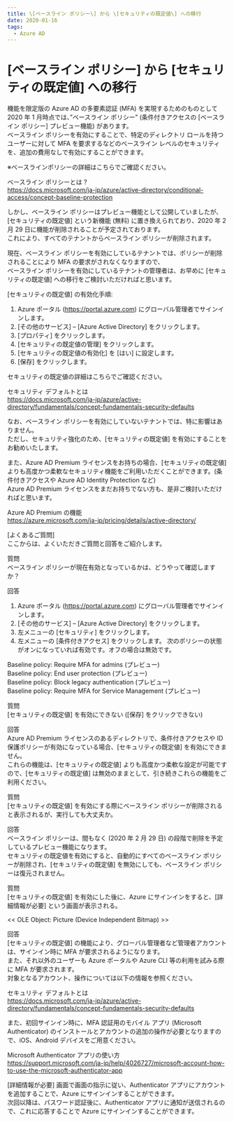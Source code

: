 ```yaml
---
title: \[ベースライン ポリシー\] から \[セキュリティの既定値\] への移行
date: 2020-01-16
tags:
  - Azure AD
---
```


# \[ベースライン ポリシー\] から \[セキュリティの既定値\] への移行

機能を限定版の Azure AD の多要素認証 (MFA) を実現するためのものとして 2020 年 1 月時点では、”ベースライン ポリシー” (条件付きアクセスの [ベースライン ポリシー] プレビュー機能) があります。  
ベースライン ポリシーを有効にすることで、特定のディレクトリ ロールを持つユーザーに対して MFA を要求するなどのベースライン レベルのセキュリティを、追加の費用なしで有効にすることができます。

※ベースラインポリシーの詳細はこちらでご確認ください。

ベースライン ポリシーとは ?  
https://docs.microsoft.com/ja-jp/azure/active-directory/conditional-access/concept-baseline-protection

しかし、ベースライン ポリシーはプレビュー機能として公開していましたが、[セキュリティの既定値] という新機能 (無料) に置き換えられており、2020 年 2 月 29 日に機能が削除されることが予定されております。  
これにより、すべてのテナントからベースライン ポリシーが削除されます。

現在、ベースライン ポリシーを有効にしているテナントでは、ポリシーが削除されることにより MFA の要求がされなくなりますので、  
ベースライン ポリシーを有効にしているテナントの管理者は、お早めに [セキュリティの既定値] への移行をご検討いただければと思います。


[セキュリティの既定値] の有効化手順:
1. Azure ポータル (https://portal.azure.com) にグローバル管理者でサインインします。
2. [その他のサービス] – [Azure Active Directory] をクリックします。
3. [プロパティ] をクリックします。
4. [セキュリティの既定値の管理] をクリックします。
5. [セキュリティの既定値の有効化] を [はい] に設定します。
6. [保存] をクリックします。

セキュリティの既定値の詳細はこちらでご確認ください。

セキュリティ デフォルトとは  
https://docs.microsoft.com/ja-jp/azure/active-directory/fundamentals/concept-fundamentals-security-defaults


なお、ベースライン ポリシーを有効にしていないテナントでは、特に影響はありません。  
ただし、セキュリティ強化のため、[セキュリティの既定値] を有効にすることをお勧めいたします。

また、Azure AD Premium ライセンスをお持ちの場合、[セキュリティの既定値] よりも高度かつ柔軟なセキュリティ機能をご利用いただくことができます。(条件付きアクセスや Azure AD Identity Protection など)  
Azure AD Premium ライセンスをまだお持ちでない方も、是非ご検討いただければと思います。

Azure AD Premium の機能  
https://azure.microsoft.com/ja-jp/pricing/details/active-directory/

[よくあるご質問]  
ここからは、よくいただきご質問と回答をご紹介します。

質問  
ベースライン ポリシーが現在有効となっているかは、どうやって確認しますか？

回答  
1. Azure ポータル (https://portal.azure.com) にグローバル管理者でサインインします。
2. [その他のサービス] – [Azure Active Directory] をクリックします。
3. 左メニューの [セキュリティ] をクリックします。
4. 左メニューの [条件付きアクセス] をクリックします。
次のポリシーの状態がオンになっていれば有効です。オフの場合は無効です。

Baseline policy: Require MFA for admins (プレビュー)  
Baseline policy: End user protection (プレビュー)  
Baseline policy: Block legacy authentication (プレビュー)  
Baseline policy: Require MFA for Service Management (プレビュー)

質問  
[セキュリティの既定値] を有効にできない ([保存] をクリックできない)

回答  
Azure AD Premium ライセンスのあるディレクトリで、条件付きアクセスや ID 保護ポリシーが有効になっている場合、[セキュリティの既定値] を有効にできません。  
これらの機能は、[セキュリティの既定値] よりも高度かつ柔軟な設定が可能ですので、[セキュリティの既定値] は無効のままとして、引き続きこれらの機能をご利用ください。


質問  
[セキュリティの既定値] を有効にする際にベースライン ポリシーが削除されると表示されるが、実行しても大丈夫か。

回答  
ベースライン ポリシーは、間もなく (2020 年 2 月 29 日) の段階で削除を予定しているプレビュー機能になります。  
セキュリティの既定値を有効にすると、自動的にすべてのベースライン ポリシーが削除され、[セキュリティの既定値] を無効にしても、ベースライン ポリシーは復元されません。


質問  
[セキュリティの既定値] を有効にした後に、Azure にサインインをすると、[詳細情報が必要] という画面が表示される。

 << OLE Object: Picture (Device Independent Bitmap) >> 


回答  
[セキュリティの既定値] の機能により、グローバル管理者など管理者アカウントは、サインイン時に MFA が要求されるようになります。  
また、それ以外のユーザーも Azure ポータルや Azure CLI 等の利用を試みる際に MFA が要求されます。  
対象となるアカウント、操作については以下の情報を参照ください。

セキュリティ デフォルトとは  
https://docs.microsoft.com/ja-jp/azure/active-directory/fundamentals/concept-fundamentals-security-defaults

また、初回サインイン時に、MFA 認証用のモバイル アプリ (Microsoft Authenticator) のインストールとアカウントの追加の操作が必要となりますので、iOS、Android デバイスをご用意ください。

Microsoft Authenticator アプリの使い方  
https://support.microsoft.com/ja-jp/help/4026727/microsoft-account-how-to-use-the-microsoft-authenticator-app

[詳細情報が必要] 画面で画面の指示に従い、Authenticator アプリにアカウントを追加することで、Azure にサインインすることができます。  
次回以降は、パスワード認証後に、Authenticator アプリに通知が送信されるので、これに応答することで Azure にサインインすることができます。

